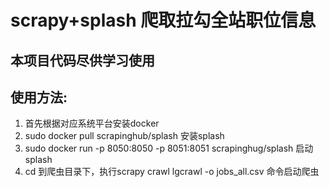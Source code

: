 # scrapy+splash  爬取拉勾全站职位信息
## 本项目代码尽供学习使用
## 使用方法:
<ol>
  <li>首先根据对应系统平台安装docker</li>
  <li>sudo docker pull scrapinghub/splash 安装splash</li>
  <li>sudo docker run -p 8050:8050 -p 8051:8051 scrapinghug/splash 启动splash</li>
  <li>cd 到爬虫目录下，执行scrapy crawl lgcrawl -o jobs_all.csv 命令启动爬虫</li>
<ol>
  
<br/>



